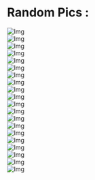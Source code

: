 # Random Pics :

<img src="./assets/RandomDay (167).jpg" alt="Img"/><br>
<img src="./assets/RandomDay (169).jpg" alt="Img"/><br>
<img src="./assets/RandomDay (178).jpg" alt="Img"/><br>
<img src="./assets/RandomDay (26).jpg" alt="Img"/><br>
<img src="./assets/RandomDay (32).jpg" alt="Img"/><br>
<img src="./assets/RandomDay (35).jpg" alt="Img"/><br>
<img src="./assets/RandomDay (176).jpg" alt="Img"/><br>
<img src="./assets/RandomDay (158).jpg" alt="Img"/><br>
<img src="./assets/RandomDay (109).jpg" alt="Img"/><br>
<img src="./assets/RandomDay (82).jpg" alt="Img"/><br>
<img src="./assets/RandomDay (88).jpg" alt="Img"/><br>
<img src="./assets/RandomDay (85).jpg" alt="Img"/><br>
<img src="./assets/RandomDay (86).jpg" alt="Img"/><br>
<img src="./assets/RandomDay (67).jpg" alt="Img"/><br>
<img src="./assets/RandomDay (171).jpg" alt="Img"/><br>
<img src="./assets/RandomDay (170).jpg" alt="Img"/><br>
<img src="./assets/RandomDay (235).jpg" alt="Img"/><br>
<img src="./assets/RandomDay (217).jpg" alt="Img"/><br>
<img src="./assets/RandomDay (237).jpg" alt="Img"/><br>
<img src="./assets/RandomDay (212).jpg" alt="Img"/><br>